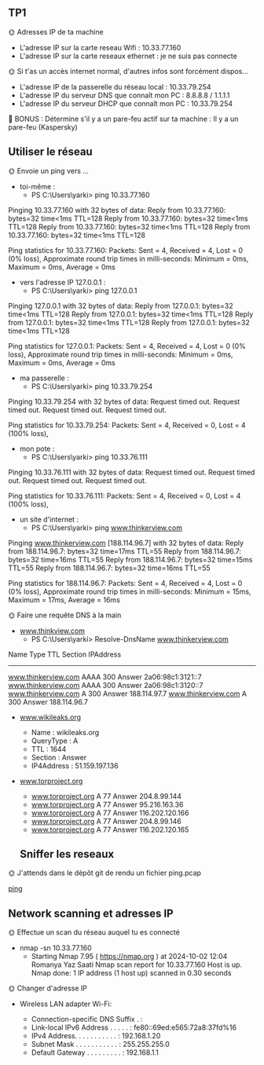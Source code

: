 ## TP1

🌞 Adresses IP de ta machine

- L'adresse IP sur la carte reseau Wifi : 10.33.77.160
- L'adresse IP sur la carte reseaux ethernet : je ne suis pas connecte 

🌞 Si t'as un accès internet normal, d'autres infos sont forcément dispos...

- L'adresse IP de la passerelle du réseau local : 10.33.79.254
- L'adresse IP du serveur DNS que connaît mon PC : 8.8.8.8 / 1.1.1.1
- L'adresse IP du serveur DHCP que connaît mon PC : 10.33.79.254

🌟 BONUS : Détermine s'il y a un pare-feu actif sur ta machine : Il y a un pare-feu (Kaspersky)

## Utiliser le réseau

🌞 Envoie un ping vers ...
* toi-même : 
  * PS C:\Users\yarki> ping 10.33.77.160

Pinging 10.33.77.160 with 32 bytes of data:
Reply from 10.33.77.160: bytes=32 time<1ms TTL=128
Reply from 10.33.77.160: bytes=32 time<1ms TTL=128
Reply from 10.33.77.160: bytes=32 time<1ms TTL=128
Reply from 10.33.77.160: bytes=32 time<1ms TTL=128

Ping statistics for 10.33.77.160:
    Packets: Sent = 4, Received = 4, Lost = 0 (0% loss),
Approximate round trip times in milli-seconds:
    Minimum = 0ms, Maximum = 0ms, Average = 0ms
* vers l'adresse IP 127.0.0.1 :
    * PS C:\Users\yarki> ping 127.0.0.1

Pinging 127.0.0.1 with 32 bytes of data:
Reply from 127.0.0.1: bytes=32 time<1ms TTL=128
Reply from 127.0.0.1: bytes=32 time<1ms TTL=128
Reply from 127.0.0.1: bytes=32 time<1ms TTL=128
Reply from 127.0.0.1: bytes=32 time<1ms TTL=128

Ping statistics for 127.0.0.1:
    Packets: Sent = 4, Received = 4, Lost = 0 (0% loss),
Approximate round trip times in milli-seconds:
    Minimum = 0ms, Maximum = 0ms, Average = 0ms

* ma passerelle :
    * PS C:\Users\yarki> ping 10.33.79.254

Pinging 10.33.79.254 with 32 bytes of data:
Request timed out.
Request timed out.
Request timed out.
Request timed out.

Ping statistics for 10.33.79.254:
    Packets: Sent = 4, Received = 0, Lost = 4 (100% loss),
* mon pote :
    * PS C:\Users\yarki> ping 10.33.76.111

Pinging 10.33.76.111 with 32 bytes of data:
Request timed out.
Request timed out.
Request timed out.
Request timed out.

Ping statistics for 10.33.76.111:
    Packets: Sent = 4, Received = 0, Lost = 4 (100% loss),

* un site d'internet : 
    * PS C:\Users\yarki> ping www.thinkerview.com

Pinging www.thinkerview.com [188.114.96.7] with 32 bytes of data:
Reply from 188.114.96.7: bytes=32 time=17ms TTL=55
Reply from 188.114.96.7: bytes=32 time=16ms TTL=55
Reply from 188.114.96.7: bytes=32 time=15ms TTL=55
Reply from 188.114.96.7: bytes=32 time=16ms TTL=55

Ping statistics for 188.114.96.7:
    Packets: Sent = 4, Received = 4, Lost = 0 (0% loss),
Approximate round trip times in milli-seconds:
    Minimum = 15ms, Maximum = 17ms, Average = 16ms

🌞 Faire une requête DNS à la main
* www.thinkview.com
    * PS C:\Users\yarki> Resolve-DnsName www.thinkerview.com

Name                                           Type   TTL   Section    IPAddress
----                                           ----   ---   -------    ---------
www.thinkerview.com                            AAAA   300   Answer     2a06:98c1:3121::7
www.thinkerview.com                            AAAA   300   Answer     2a06:98c1:3120::7
www.thinkerview.com                            A      300   Answer     188.114.97.7
www.thinkerview.com                            A      300   Answer     188.114.96.7

* www.wikileaks.org
    * Name       : wikileaks.org
    * QueryType  : A
    * TTL        : 1644
    * Section    : Answer
    * IP4Address : 51.159.197.136

* www.torproject.org
    * www.torproject.org                             A      77    Answer     204.8.99.144
    * www.torproject.org                             A      77    Answer     95.216.163.36
    * www.torproject.org                             A      77    Answer     116.202.120.166
    * www.torproject.org                             A      77    Answer     204.8.99.146
    * www.torproject.org                             A      77    Answer     116.202.120.165

    ## Sniffer les reseaux

🌞 J'attends dans le dépôt git de rendu un fichier ping.pcap

[ping](icmp-only.pcap)

## Network scanning et adresses IP

🌞 Effectue un scan du réseau auquel tu es connecté

* nmap -sn 10.33.77.160
    * Starting Nmap 7.95 ( https://nmap.org ) at 2024-10-02 12:04 Romanya Yaz Saati
Nmap scan report for 10.33.77.160
Host is up.
Nmap done: 1 IP address (1 host up) scanned in 0.30 seconds

🌞 Changer d'adresse IP

* Wireless LAN adapter Wi-Fi:

    * Connection-specific DNS Suffix  . :
    * Link-local IPv6 Address . . . . . : fe80::69ed:e565:72a8:37fd%16
    * IPv4 Address. . . . . . . . . . . : 
    192.168.1.20
    * Subnet Mask . . . . . . . . . . . : 
    255.255.255.0
    * Default Gateway . . . . . . . . . : 
    192.168.1.1
